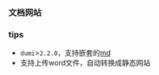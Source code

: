 ### 文档网站

### tips
* `dumi`>`2.2.0`，支持嵌套的[md](https://d.umijs.org/guide/conventional-routing)
* 支持上传word文件，自动转换成静态网站
